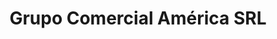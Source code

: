 ---
title: "Grupo Comercial América SRL"
url: /cerro/grupo-comercial-america-srl/
shop: electrónica
---